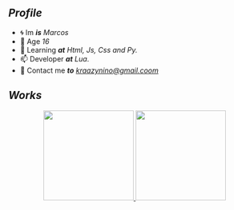 ## *Profile*

- 🌀 Im ***is*** *Marcos*
- 🌱 Age *16*
- 🔭 Learning ***at*** *Html, Js, Css and Py.*
- 📫 Developer ***at*** *Lua*.
- 📩 Contact me ***to*** *kraazynino@gmail.coom*

## *Works*
<div align="center">
  <a href="https://github.com/semenjtt">
  <img height="180em" src="https://github-readme-stats.vercel.app/api?username=semenjtt&show_icons=true&theme=dark&include_all_commits=true&count_private=true"/>
  <img height="180em" src="https://github-readme-stats.vercel.app/api/top-langs/?username=semenjtt&layout=compact&langs_count=7&theme=dark"/>
</div>
